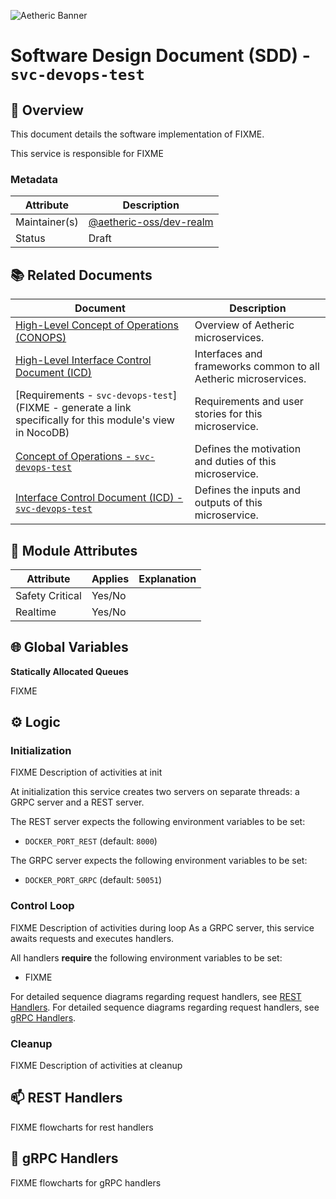 ![Aetheric Banner](https://github.com/aetheric-oss/.github/raw/main/assets/doc-banner.png)

# Software Design Document (SDD) - `svc-devops-test`

## :telescope: Overview

This document details the software implementation of FIXME.

This service is responsible for FIXME

### Metadata

| Attribute     | Description                                                                    |
| ------------- |--------------------------------------------------------------------------------|
| Maintainer(s) | [@aetheric-oss/dev-realm](https://github.com/orgs/aetheric-oss/teams/dev-realm)|
| Status        | Draft                                                                          |

## :books: Related Documents

Document | Description
--- | ---
[High-Level Concept of Operations (CONOPS)](https://github.com/aetheric-oss/se-services/blob/develop/docs/conops.md) | Overview of Aetheric microservices.
[High-Level Interface Control Document (ICD)](https://github.com/aetheric-oss/se-services/blob/develop/docs/icd.md)  | Interfaces and frameworks common to all Aetheric microservices.
[Requirements - `svc-devops-test`](FIXME - generate a link specifically for this module's view in NocoDB) | Requirements and user stories for this microservice.
[Concept of Operations - `svc-devops-test`](./conops.md) | Defines the motivation and duties of this microservice.
[Interface Control Document (ICD) - `svc-devops-test`](./icd.md) | Defines the inputs and outputs of this microservice.

## :dna: Module Attributes

| Attribute       | Applies | Explanation                                                             |
| --------------- | ------- | ----------------------------------------------------------------------- |
| Safety Critical | Yes/No  | |
| Realtime        | Yes/No  | |

## :globe_with_meridians: Global Variables

**Statically Allocated Queues**

FIXME

## :gear: Logic

### Initialization

FIXME Description of activities at init

At initialization this service creates two servers on separate threads: a GRPC server and a REST server.

The REST server expects the following environment variables to be set:
- `DOCKER_PORT_REST` (default: `8000`)

The GRPC server expects the following environment variables to be set:
- `DOCKER_PORT_GRPC` (default: `50051`)

### Control Loop

FIXME Description of activities during loop As a GRPC server, this service awaits requests and executes handlers.

All handlers **require** the following environment variables to be set:
- FIXME

For detailed sequence diagrams regarding request handlers, see [REST Handlers](#mailbox-rest-handlers).
For detailed sequence diagrams regarding request handlers, see [gRPC Handlers](#speech_balloon-grpc-handlers).

### Cleanup

FIXME Description of activities at cleanup

## :mailbox: REST Handlers

FIXME flowcharts for rest handlers

## :speech_balloon: gRPC Handlers

FIXME flowcharts for gRPC handlers
